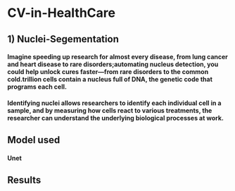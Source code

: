 # CV-in-HealthCare

 ## 1) Nuclei-Segementation 

#### Imagine speeding up research for almost every disease, from lung cancer and heart disease to rare disorders;automating nucleus detection, you could help unlock cures faster—from rare disorders to the common cold.trillion cells contain a nucleus full of DNA, the genetic code that programs each cell. 

#### Identifying nuclei allows researchers to identify each individual cell in a sample, and by measuring how cells react to various treatments, the researcher can understand the underlying biological processes at work.


## Model used 
#### Unet



## Results 




